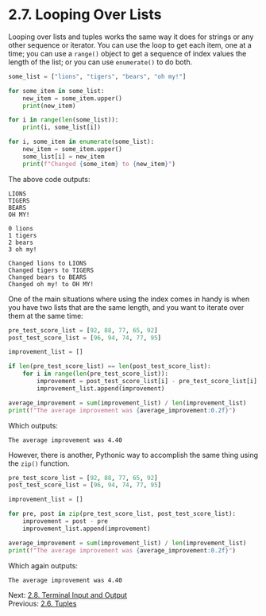 # 2.7. Looping Over Lists

Looping over lists and tuples works the same way it does for strings or any other sequence or iterator. You can use
the loop to get each item, one at a time; you can use a `range()` object to get a sequence of index values the length of
the list; or you can use `enumerate()` to do both.

```python
some_list = ["lions", "tigers", "bears", "oh my!"]

for some_item in some_list:
    new_item = some_item.upper()
    print(new_item)

for i in range(len(some_list)):
    print(i, some_list[i])

for i, some_item in enumerate(some_list):
    new_item = some_item.upper()
    some_list[i] = new_item
    print(f"Changed {some_item} to {new_item}")
```

The above code outputs:

```text
LIONS
TIGERS
BEARS
OH MY!

0 lions
1 tigers
2 bears
3 oh my!

Changed lions to LIONS
Changed tigers to TIGERS
Changed bears to BEARS
Changed oh my! to OH MY!
```

One of the main situations where using the index comes in handy is when you have two lists that are the same length,
and you want to iterate over them at the same time:

```python
pre_test_score_list = [92, 88, 77, 65, 92]
post_test_score_list = [96, 94, 74, 77, 95]

improvement_list = []

if len(pre_test_score_list) == len(post_test_score_list):
    for i in range(len(pre_test_score_list)):
        improvement = post_test_score_list[i] - pre_test_score_list[i]
        improvement_list.append(improvement)

average_improvement = sum(improvement_list) / len(improvement_list)
print(f"The average improvement was {average_improvement:0.2f}")
```

Which outputs:

```text
The average improvement was 4.40
```

However, there is another, Pythonic way to accomplish the same thing using the `zip()` function.

```python
pre_test_score_list = [92, 88, 77, 65, 92]
post_test_score_list = [96, 94, 74, 77, 95]

improvement_list = []

for pre, post in zip(pre_test_score_list, post_test_score_list):
    improvement = post - pre
    improvement_list.append(improvement)

average_improvement = sum(improvement_list) / len(improvement_list)
print(f"The average improvement was {average_improvement:0.2f}")
```

Which again outputs:

```text
The average improvement was 4.40
```

Next: [2.8. Terminal Input and Output](2.8.%20Terminal%20Input%20and%20Output.md)<br>
Previous: [2.6. Tuples](2.6.%20Tuples.md)
